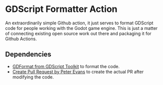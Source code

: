 # GDScript Formatter Action

An extraordinarily simple Github action, it just serves to format GDScript code for people working with the Godot game engine. This is just a matter of connecting existing open source work out there and packaging it for Github Actions.

## Dependencies

- [GDFormat from GDScript Toolkit](github.com/Scony/godot-gdscript-toolkit) to format the code.
- [Create Pull Request by Peter Evans](github.com/peter-evans/create-pull-request) to create the actual PR after modifying the code.

